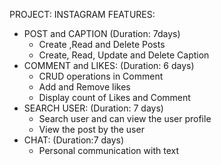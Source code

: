 PROJECT: INSTAGRAM
FEATURES:
- POST and CAPTION (Duration: 7days)
    - Create ,Read and Delete Posts 
    - Create, Read, Update and Delete Caption
- COMMENT and LIKES: (Duration: 6 days)
    - CRUD operations in Comment
    - Add and Remove likes
    - Display count of Likes and Comment
- SEARCH USER: (Duration: 7 days)
    - Search user and can view the user profile
    - View the post by the user
- CHAT: (Duration:7 days)
    - Personal communication with text